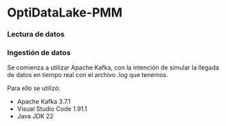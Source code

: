 # OptiDataLake-PMM

### Lectura de datos

### Ingestión de datos
Se comienza a utilizar Apache Kafka, con la intención de simular la llegada de datos en tiempo real con el archivo .log que tenemos.

Para ello se utilizó:

- Apache Kafka 3.7.1
- Visual Studio Code 1.91.1
- Java JDK 22
